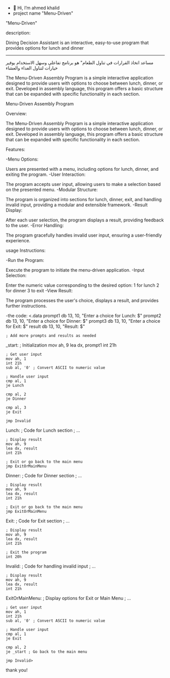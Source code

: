 - 👋 Hi, I’m ahmed khalid
- project name "Menu-Driven"


 "Menu-Driven"

 description:

  Dining Decision Assistant is an interactive, easy-to-use program that provides options for lunch and dinner


********

مساعد اتخاذ القرارات في تناول الطعام" هو برنامج تفاعلي وسهل الاستخدام يوفير خيارات لتناول الغداء والعشاء

The Menu-Driven Assembly Program is a simple interactive application designed to provide users with options to choose between lunch, dinner,
or exit.
Developed in assembly language, this program offers a basic structure that can be expanded with specific functionality in each section.



Menu-Driven Assembly Program

Overview:

The Menu-Driven Assembly Program is a simple interactive application designed to provide users with options to choose between lunch, dinner, or exit. Developed in assembly language, this program offers a basic structure that can be expanded with specific functionality in each section.

Features:

-Menu Options:

Users are presented with a menu, including options for lunch, dinner, and exiting the program.
-User Interaction:

The program accepts user input, allowing users to make a selection based on the presented menu.
-Modular Structure:

The program is organized into sections for lunch, dinner, exit, and handling invalid input, providing a modular and extensible framework.
-Result Display:

After each user selection, the program displays a result, providing feedback to the user.
-Error Handling:

The program gracefully handles invalid user input, ensuring a user-friendly experience.

usage Instructions:

-Run the Program:

Execute the program to initiate the menu-driven application.
-Input Selection:

Enter the numeric value corresponding to the desired option:
1 for lunch
2 for dinner
3 to exit
-View Result:

The program processes the user's choice, displays a result, and provides further instructions.

-the code:
<.data
    prompt1 db 13, 10, "Enter a choice for Lunch: $"
    prompt2 db 13, 10, "Enter a choice for Dinner: $"
    prompt3 db 13, 10, "Enter a choice for Exit: $"
    result db 13, 10, "Result: $"

    ; Add more prompts and results as needed

_start:
    ; Initialization
    mov ah, 9
    lea dx, prompt1
    int 21h

    ; Get user input
    mov ah, 1
    int 21h
    sub al, '0' ; Convert ASCII to numeric value

    ; Handle user input
    cmp al, 1
    je Lunch

    cmp al, 2
    je Dinner

    cmp al, 3
    je Exit

    jmp Invalid

Lunch:
    ; Code for Lunch section
    ; ...

    ; Display result
    mov ah, 9
    lea dx, result
    int 21h

    ; Exit or go back to the main menu
    jmp ExitOrMainMenu

Dinner:
    ; Code for Dinner section
    ; ...

    ; Display result
    mov ah, 9
    lea dx, result
    int 21h

    ; Exit or go back to the main menu
    jmp ExitOrMainMenu

Exit:
    ; Code for Exit section
    ; ...

    ; Display result
    mov ah, 9
    lea dx, result
    int 21h

    ; Exit the program
    int 20h

Invalid:
    ; Code for handling invalid input
    ; ...

    ; Display result
    mov ah, 9
    lea dx, result
    int 21h

ExitOrMainMenu:
    ; Display options for Exit or Main Menu
    ; ...

    ; Get user input
    mov ah, 1
    int 21h
    sub al, '0' ; Convert ASCII to numeric value

    ; Handle user input
    cmp al, 1
    je Exit

    cmp al, 2
    je _start ; Go back to the main menu

    jmp Invalid>


thank you!
